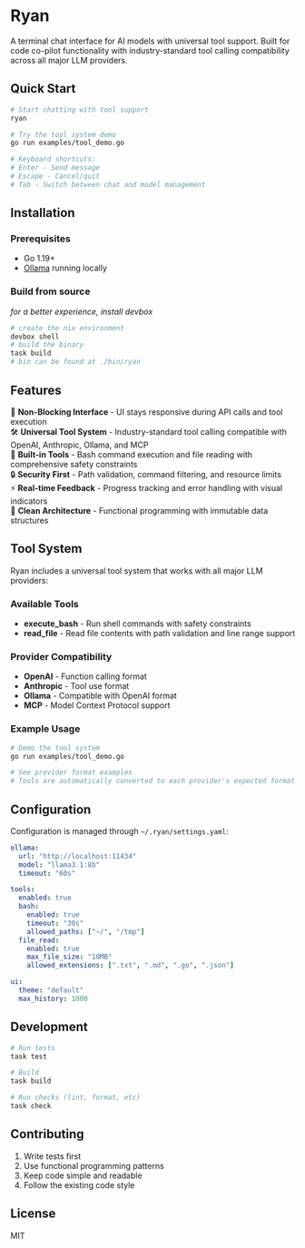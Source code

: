 # Ryan

A terminal chat interface for AI models with universal tool support. Built for code co-pilot functionality with industry-standard tool calling compatibility across all major LLM providers.

## Quick Start

```bash
# Start chatting with tool support
ryan

# Try the tool system demo
go run examples/tool_demo.go

# Keyboard shortcuts:
# Enter - Send message
# Escape - Cancel/quit
# Tab - Switch between chat and model management
```

## Installation

### Prerequisites
- Go 1.19+
- [Ollama](https://ollama.ai/) running locally

### Build from source
_for a better experience, install devbox_

```bash
# create the nix environment
devbox shell
# build the binary
task build
# bin can be found at ./bin/ryan
```

## Features

🚀 **Non-Blocking Interface** - UI stays responsive during API calls and tool execution  
🛠️ **Universal Tool System** - Industry-standard tool calling compatible with OpenAI, Anthropic, Ollama, and MCP  
🔧 **Built-in Tools** - Bash command execution and file reading with comprehensive safety constraints  
🔒 **Security First** - Path validation, command filtering, and resource limits  
⚡ **Real-time Feedback** - Progress tracking and error handling with visual indicators  
🎨 **Clean Architecture** - Functional programming with immutable data structures  

## Tool System

Ryan includes a universal tool system that works with all major LLM providers:

### Available Tools
- **execute_bash** - Run shell commands with safety constraints
- **read_file** - Read file contents with path validation and line range support

### Provider Compatibility
- **OpenAI** - Function calling format
- **Anthropic** - Tool use format  
- **Ollama** - Compatible with OpenAI format
- **MCP** - Model Context Protocol support

### Example Usage
```bash
# Demo the tool system
go run examples/tool_demo.go

# See provider format examples
# Tools are automatically converted to each provider's expected format
```

## Configuration

Configuration is managed through `~/.ryan/settings.yaml`:

```yaml
ollama:
  url: "http://localhost:11434"
  model: "llama3.1:8b"
  timeout: "60s"

tools:
  enabled: true
  bash:
    enabled: true
    timeout: "30s"
    allowed_paths: ["~/", "/tmp"]
  file_read:
    enabled: true
    max_file_size: "10MB"
    allowed_extensions: [".txt", ".md", ".go", ".json"]

ui:
  theme: "default"
  max_history: 1000
```

## Development

```bash
# Run tests
task test

# Build
task build

# Run checks (lint, format, etc)
task check
```

## Contributing

1. Write tests first
2. Use functional programming patterns
3. Keep code simple and readable
4. Follow the existing code style

## License

MIT